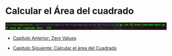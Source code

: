 # Calcular el Área del cuadrado
<div align="center">
<a href="https://youtu.be/6-UYwYCV7bk"><img src="./../../img/05-min.png"/></a>
</div>

- [Capitulo Anterior: Zero Values](./../03_Variables/README.md)                                                                 

- [Capitulo Siguiente: Calcular el área del Cuadrado](./../05_Area-Cuadrado)